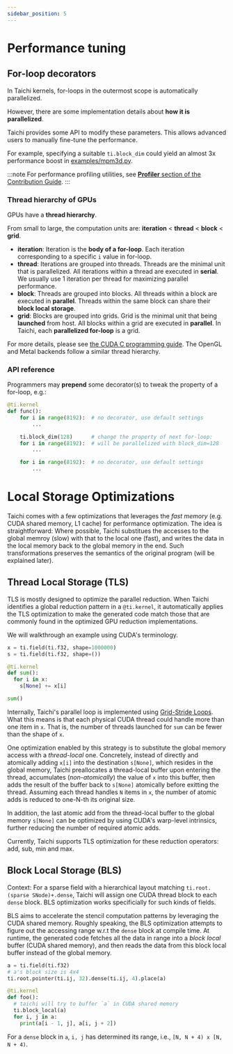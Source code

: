 ```yaml
---
sidebar_position: 5
---
```


# Performance tuning

## For-loop decorators

In Taichi kernels, for-loops in the outermost scope is automatically
parallelized.

However, there are some implementation details about **how it is
parallelized**.

Taichi provides some API to modify these parameters. This allows
advanced users to manually fine-tune the performance.

For example, specifying a suitable `ti.block_dim` could yield an almost
3x performance boost in
[examples/mpm3d.py](https://github.com/taichi-dev/taichi/blob/master/examples/mpm3d.py).

:::note
For performance profiling utilities, see [**Profiler** section of the Contribution Guide](../misc/profiler.md).
:::

### Thread hierarchy of GPUs

GPUs have a **thread hierarchy**.

From small to large, the computation units are: **iteration** \<
**thread** \< **block** \< **grid**.

- **iteration**: Iteration is the **body of a for-loop**. Each
  iteration corresponding to a specific `i` value in for-loop.
- **thread**: Iterations are grouped into threads. Threads are the
  minimal unit that is parallelized. All iterations within a thread
  are executed in **serial**. We usually use 1 iteration per thread
  for maximizing parallel performance.
- **block**: Threads are grouped into blocks. All threads within a
  block are executed in **parallel**. Threads within the same block
  can share their **block local storage**.
- **grid**: Blocks are grouped into grids. Grid is the minimal unit
  that being **launched** from host. All blocks within a grid are
  executed in **parallel**. In Taichi, each **parallelized for-loop**
  is a grid.

For more details, please see [the CUDA C programming
guide](https://docs.nvidia.com/cuda/cuda-c-programming-guide/index.html#thread-hierarchy).
The OpenGL and Metal backends follow a similar thread hierarchy.

### API reference

Programmers may **prepend** some decorator(s) to tweak the property of a
for-loop, e.g.:

```python
@ti.kernel
def func():
    for i in range(8192):  # no decorator, use default settings
        ...

    ti.block_dim(128)      # change the property of next for-loop:
    for i in range(8192):  # will be parallelized with block_dim=128
        ...

    for i in range(8192):  # no decorator, use default settings
        ...
```

# Local Storage Optimizations

Taichi comes with a few optimizations that leverages the *fast memory* (e.g. CUDA shared memory, L1 cache) for performance optimization.
The idea is straightforward: Where possible, Taichi substitues the accesses to the global memroy (slow) with that to the local one (fast), and writes the data in the local memory back to the global memory in the end. Such transformations preserves the semantics of the original program (will be explained later).

## Thread Local Storage (TLS)

TLS is mostly designed to optimize the parallel reduction. When Taichi identifies a global reduction pattern in a `@ti.kernel`, it automatically
applies the TLS optimization to make the generated code match those that are commonly found in the optimized GPU reduction implementations.

We will walkthrough an example using CUDA's terminology.

```python
x = ti.field(ti.f32, shape=1000000)
s = ti.field(ti.f32, shape=())

@ti.kernel
def sum():
  for i in x:
    s[None] += x[i]

sum()
```

Internally, Taichi's parallel loop is implemented using [Grid-Stride Loops](https://developer.nvidia.com/blog/cuda-pro-tip-write-flexible-kernels-grid-stride-loops/).
What this means is that each physical CUDA thread could handle more than one item in `x`. That is, the number of threads launched for `sum` can be fewer
than the shape of `x`.

One optimization enabled by this strategy is to substitute the global memory access with a
*thread-local* one. Concretely, instead of directly and atomically adding `x[i]` into the
destination `s[None]`, which resides in the global memory, Taichi preallocates a thread-local
buffer upon entering the thread, accumulates (*non-atomically*) the value of `x` into this buffer, then adds the
result of the buffer back to `s[None]` atomically before exitting the thread. Assuming each
thread handles `N` items in `x`, the number of atomic adds is reduced to one-N-th its original size.

In addition, the last atomic add from the thread-local buffer to the global memory `s[None]` can be optimized
by using CUDA's warp-level intrinsics, further reducing the number of required atomic adds.

Currently, Taichi supports TLS optimization for these reduction operators: add, sub, min and max.

## Block Local Storage (BLS)

Context: For a sparse field with a hierarchical layout matching `ti.root.(sparse SNode)+.dense`, Taichi will assign
one CUDA thread block to each `dense` block. BLS optimization works specificially for such kinds of fields.

BLS aims to accelerate the stencil computation patterns by leveraging the CUDA shared memory. Roughly speaking, the BLS
optimization attempts to figure out the accessing range w.r.t the `dense` block at compile time. At runtime, the
generated code fetches all the data in range into a *block local* buffer (CUDA shared memory), and then reads the data
from this block local buffer instead of the global memory.

```python
a = ti.field(ti.f32)
# a's block size is 4x4
ti.root.pointer(ti.ij, 32).dense(ti.ij, 4).place(a)

@ti.kernel
def foo():
  # taichi will try to buffer `a` in CUDA shared memory
  ti.block_local(a)
  for i, j in a:
    print(a[i - 1, j], a[i, j + 2])
```

For a `dense` block in `a`, `i, j` has determined its range, i.e., `[N, N + 4) x [N, N + 4)`. 